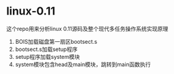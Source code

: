 # linux-0.11
这个repo用来分析linux 0.11源码及整个现代多任务操作系统实现原理

1. BOIS加载磁盘第一扇区bootsect.s
2. bootsect.s加载setup程序
3. setup程序加载system模块
4. system模块包含head及main模块，跳转到main函数执行
